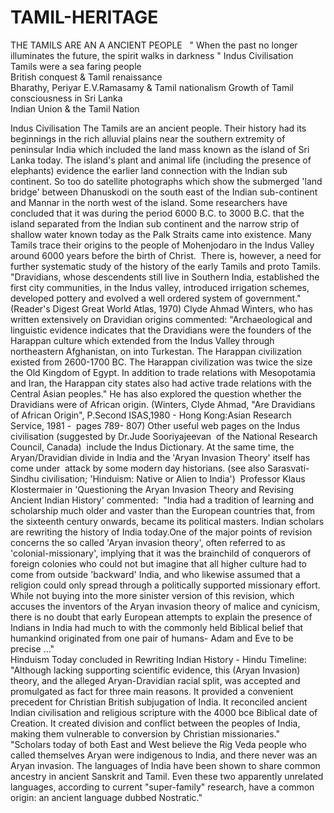 # TAMIL-HERITAGE
THE TAMILS ARE AN A ANCIENT PEOPLE   " When the past no longer illuminates the future, the spirit walks in darkness "
 Indus Civilisation  
 Tamils were a sea faring people  
 British conquest & Tamil    renaissance  
 Bharathy, Periyar E.V.Ramasamy & Tamil nationalism 
 Growth of Tamil consciousness in Sri Lanka  
 Indian Union & the Tamil Nation
 
 Indus Civilisation
The Tamils are an ancient people. Their history had its beginnings in the rich alluvial plains near the southern extremity of peninsular India which included the land mass known as the island of Sri Lanka today. The island's plant and animal life (including the presence of elephants) evidence the earlier land connection with the Indian sub continent. So too do satellite photographs which show the submerged 'land bridge' between Dhanuskodi on the south east of the Indian sub-continent and Mannar in the north west of the island. 
Some researchers have concluded that it was during the period 6000 B.C. to 3000 B.C. that the island separated from the Indian sub continent and the narrow strip of shallow water known today as the Palk Straits came into existence. Many Tamils trace their origins to the people of Mohenjodaro in the Indus Valley around 6000 years before the birth of Christ.  There is, however, a need for further systematic study of the history of the early Tamils and proto Tamils.
"Dravidians, whose descendents still live in Southern India, established the first  city communities, in the Indus valley, introduced irrigation schemes, developed pottery  and evolved a well ordered system of government." (Reader's Digest Great World  Atlas, 1970)
Clyde Ahmad Winters, who has written extensively on Dravidian origins commented:
"Archaeological and linguistic evidence indicates that the Dravidians were the  founders of the Harappan culture which extended from the Indus Valley through northeastern  Afghanistan, on into Turkestan. The Harappan civilization existed from 2600-1700 BC. The  Harappan civilization was twice the size the Old Kingdom of Egypt. In addition to trade  relations with Mesopotamia and Iran, the Harappan city states also had active trade  relations with the Central Asian peoples." 
He has also explored the question whether the Dravidians were of African origin. (Winters, Clyde Ahmad, "Are Dravidians of African Origin", P.Second ISAS,1980 - Hong Kong:Asian Research Service, 1981 -  pages 789- 807)
Other useful web pages on the Indus civilisation (suggested by Dr.Jude Sooriyajeevan   of the National Research Council, Canada)  include the Indus Dictionary.
At the same time, the  Aryan/Dravidian divide in India and the 'Aryan Invasion Theory' itself has come under  attack by some modern day historians. (see also Sarasvati-Sindhu civilisation; 'Hinduism: Native or Alien to India')  
Professor Klaus Klostermaier in 'Questioning the Aryan Invasion Theory and Revising Ancient Indian History' commented:  
"India had             a tradition of learning and scholarship much older and vaster than             the European countries that, from the sixteenth century onwards,             became its political masters. Indian scholars are rewriting the             history of India today.One of the major points of revision concerns the             so called 'Aryan invasion theory', often referred to as 'colonial-missionary', implying that it was the brainchild of             conquerors of foreign colonies who could not but imagine that all             higher culture had to come from outside 'backward' India, and who             likewise assumed that a religion could only spread through a             politically supported missionary effort.
While not buying into the more             sinister version of this revision, which accuses the inventors of             the Aryan invasion theory of malice and cynicism, there is no doubt             that early European attempts to explain the presence of Indians in             India had much to with the commonly held Biblical belief that             humankind originated from one pair of humans- Adam and Eve to be precise ..."   
Hinduism Today concluded in Rewriting Indian History -  Hindu Timeline: 
"Although lacking supporting scientific evidence, this (Aryan Invasion) theory,  and the alleged Aryan-Dravidian racial split, was accepted and promulgated as fact for  three main reasons. It provided a convenient precedent for Christian British subjugation  of India. It reconciled ancient Indian civilisation and religious scripture with the 4000  bce Biblical date of Creation. It created division and conflict between the peoples of  India, making them vulnerable to conversion by Christian missionaries."	 
"Scholars today of both East and West believe the Rig Veda people who called  themselves Aryan were indigenous to India, and there never was an Aryan invasion. The  languages of India have been shown to share common ancestry in ancient Sanskrit and Tamil.  Even these two apparently unrelated languages, according to current  "super-family" research, have a common origin: an ancient language dubbed  Nostratic." 
